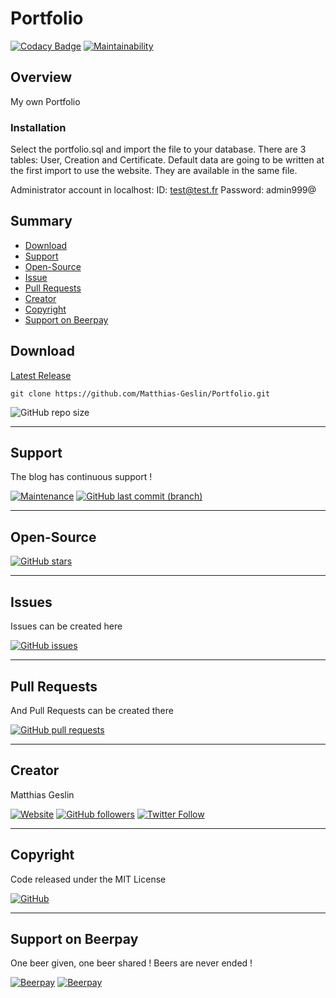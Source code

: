 # Portfolio

[![Codacy Badge](https://api.codacy.com/project/badge/Grade/941670b3f1ab4604b30746209c794aab)](https://www.codacy.com/manual/Matthias-Geslin/Portfolio?utm_source=github.com&amp;utm_medium=referral&amp;utm_content=Matthias-Geslin/Portfolio&amp;utm_campaign=Badge_Grade)
[![Maintainability](https://api.codeclimate.com/v1/badges/7458ab9bd83a32855ef1/maintainability)](https://codeclimate.com/github/Matthias-Geslin/Portfolio/maintainability)

## Overview

My own Portfolio

### Installation

Select the portfolio.sql and import the file to your database.
There are 3 tables: User, Creation and Certificate.
Default data are going to be written at the first import to use the website.
They are available in the same file.

Administrator account in localhost:
ID:         test@test.fr
Password:   admin999@

## Summary

-   [Download](#download)  
-   [Support](#support)  
-   [Open-Source](#open-source)  
-   [Issue](#Issue)  
-   [Pull Requests](#pull-requests)  
-   [Creator](#creator)  
-   [Copyright](#copyright)  
-   [Support on Beerpay](#support-on-beerpay)  

## Download

[Latest Release](https://github.com/Matthias-Geslin/Portfolio/releases)  

`git clone https://github.com/Matthias-Geslin/Portfolio.git`

![GitHub repo size](https://img.shields.io/github/repo-size/Matthias-Geslin/Portfolio?style=plastic)

---

## Support

The blog has continuous support !

[![Maintenance](https://img.shields.io/maintenance/yes/2020)](https://github.com/Matthias-Geslin/Portfolio)
[![GitHub last commit (branch)](https://img.shields.io/github/last-commit/Matthias-Geslin/Portfolio/dev)](https://github.com/Matthias-Geslin/Portfolio/commits/dev)

---

## Open-Source

[![GitHub stars](https://img.shields.io/github/stars/Matthias-Geslin/Portfolio)](https://github.com/Matthias-Geslin/Portfolio)

---

## Issues

Issues can be created here

[![GitHub issues](https://img.shields.io/github/issues/Matthias-Geslin/Portfolio)](https://github.com/Matthias-Geslin/Portfolio/issues)

---

## Pull Requests

And Pull Requests can be created there

[![GitHub pull requests](https://img.shields.io/github/issues-pr/Matthias-Geslin/Portfolio)](https://github.com/Matthias-Geslin/Portfolio/pulls)

---

## Creator

Matthias Geslin

[![Website](https://img.shields.io/website?down_color=red&down_message=offline&label=https%3A%2F%2Fmatthias-geslin.fr&url=https%3A%2F%2Fmatthias-geslin.fr)](https://matthias-geslin.fr)
[![GitHub followers](https://img.shields.io/github/followers/Matthias-Geslin?label=Github%20%3A%20Matthias-Geslin%20-%20Followers&logo=github)](https://github.com/Matthias-Geslin)
[![Twitter Follow](https://img.shields.io/twitter/follow/Matthiasgeslin?color=blue&logo=twitter&style=plastic)](https://twitter.com/Matthiasgeslin)

---

## Copyright

Code released under the MIT License

[![GitHub](https://img.shields.io/github/license/Matthias-Geslin/Portfolio)](https://github.com/Matthias-Geslin/Portfolio/blob/master/LICENSE)

---

## Support on Beerpay

One beer given, one beer shared ! Beers are never ended !

[![Beerpay](https://beerpay.io/Matthias-Geslin/Portfolio/badge.svg?style=plastic)](https://beerpay.io/Matthias-Geslin/Portfolio)
[![Beerpay](https://beerpay.io/Matthias-Geslin/Portfolio/make-wish.svg?style=plastic)](https://beerpay.io/Matthias-Geslin/Portfolio)
